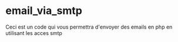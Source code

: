 # email_via_smtp
Ceci est un code qui vous permettra d'envoyer des emails en php en utilisant les acces smtp

